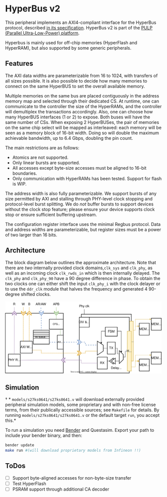 # HyperBus v2

This peripheral implements an AXI4-compliant interface for the HyperBus protocol, described [in its specification](https://www.cypress.com/file/213356/download). HyperBus v2 is part of the [PULP (Parallel Ultra-Low-Power) platform](https://pulp-platform.org/).

Hyperbus is mainly used for off-chip memories (HyperFlash and HyperRAM), but also supported by some generic peripherals.

## Features

The AXI data widths are parameterizable from 16 to 1024, with transfers of all sizes possible. It is also possible to decide how many memories to connect on the same HyperBUS to set the overall available memory.

Multiple memories on the same bus are placed contiguously in the address memory map and selected through their dedicated CS. At runtime, one can communicate to the controller the size
of the HyperRAMs, and the controller will demultiplex the transactions accordingly. Also, one can choose how many HyperBUS interfaces (1 or 2) to expose. Both buses will have the same number of CSs.
When exposing 2 HyperBUSes, the pair of memories on the same chip select will be mapped as interleaved: each memory will be seen as a memory block of 16-bit width. Doing so will double the maximum achievable bandwidth, up to 6.4 Gbps,
doubling the pin count.

The main restrictions are as follows:

- Atomics are not supported.
- Only linear bursts are supported.
- All accesses except byte-size accesses must be aligned to 16-bit boundaries.
- Only communication with HyperRAMs has been tested. Support for flash is WIP.

The address width is also fully parameterizable. We support bursts of any size permitted by AXI and stalling through PHY-level clock stopping and protocol-level burst splitting. We do _not_ buffer bursts to support devices without the clock stop feature; please ensure your device supports clock stop or ensure sufficient buffering upstream.

The configuration register interface uses the minimal Regbus protocol. Data and address widths are parameterizable, but register sizes must be a power of two larger than 16 bits.

## Architecture

The block diagram below outlines the approximate architecture. Note that there are *two* internally provided clock domains,`clk_sys` and `clk_phy`, as well as an incoming clock `clk_rwds_in` which is then internally delayed.
The `clk_phy` and `clk_phy_90` have a 90 degree difference in phase. To obtain the two clocks one can either shift the input `clk_phy_i` with the clock delayer or to use the `ddr_clk` module that halves the frequency and generated 4 90-degree shifted clocks. 

![HyperBus v2 block diagram](./docs/axi_hyper.svg)

## Simulation

† * `models/s27ks0641/s27ks0641.v` will download externally provided peripheral simulation models, some proprietary and with non-free license terms, from their publically accessible sources; see `Makefile` for details. By running `models/s27ks0641/s27ks0641.v` or the default target `run`, you accept this.*

To run a simulation you need [Bender](https://github.com/pulp-platform/bender) and Questasim. Export your path to include your bender binary, and then:

```bash
bender update
make run #(will download proprietary models from Infineon !!)
```

## ToDos

- [ ] Support byte-aligned accesses for non-byte-size transfer
- [ ] Test HyperFlash
- [ ] PSRAM support through additional CA decoder
